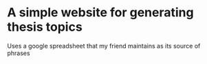 # A simple website for generating thesis topics

Uses a google spreadsheet that my friend maintains as its source of phrases
